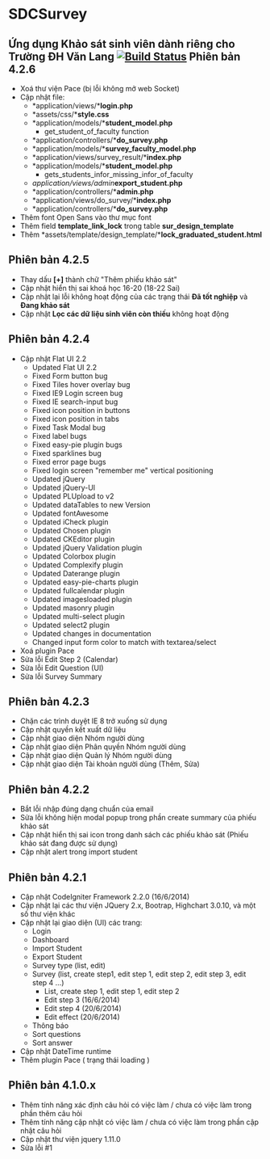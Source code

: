 SDCSurvey
=========

Ứng dụng Khảo sát sinh viên dành riêng cho Trường ĐH Văn Lang
[![Build Status](https://travis-ci.org/nguyenanhnhan/sdcsurvey.svg)](https://travis-ci.org/nguyenanhnhan/sdcsurvey)
Phiên bản 4.2.6
---------------
* Xoá thư viện Pace (bị lỗi không mở web Socket)
* Cập nhật file:
	- *application/views/***login.php**
	- *assets/css/***style.css**
	- *application/models/***student_model.php**
		+ get_student_of_faculty function
	- *application/controllers/***do_survey.php**
	- *application/models/***survey_faculty_model.php**
	- *application/views/survey_result/***index.php**
	- *application/models/***student_model.php**
		+ gets_students_infor_missing_infor_of_faculty
	- *application/views/admin***export_student.php**
	- *application/controllers/***admin.php**
	- *application/views/do_survey/***index.php**
	- *application/controllers/***do_survey.php**
* Thêm font Open Sans vào thư mục font
* Thêm field **template_link_lock** trong table **sur_design_template**
* Thêm *assets/template/design_template/***lock_graduated_student.html**

Phiên bản 4.2.5
---------------
* Thay dấu **[+]** thành chữ "Thêm phiếu khảo sát"
* Cập nhật hiển thị sai khoá học 16-20 (18-22 Sai)
* Cập nhật lại lỗi không hoạt động của các trạng thái **Đã tốt nghiệp** và **Đang khảo sát**
* Cập nhật **Lọc các dữ liệu sinh viên còn thiếu** không hoạt động

Phiên bản 4.2.4
---------------
* Cập nhật Flat UI 2.2
	+ Updated Flat UI 2.2
	+ Fixed Form button bug
	+ Fixed Tiles hover overlay bug
	+ Fixed IE9 Login screen bug
	+ Fixed IE search-input bug
	+ Fixed icon position in buttons
	+ Fixed icon position in tabs
	+ Fixed Task Modal bug
	+ Fixed label bugs
	+ Fixed easy-pie plugin bugs
	+ Fixed sparklines bug
	+ Fixed error page bugs
	+ Fixed login screen "remember me" vertical positioning
	+ Updated jQuery
	+ Updated jQuery-UI
	+ Updated PLUpload to v2
	+ Updated dataTables to new Version
	+ Updated fontAwesome
	+ Updated iCheck plugin
	+ Updated Chosen plugin
	+ Updated CKEditor plugin
	+ Updated jQuery Validation plugin
	+ Updated Colorbox plugin
	+ Updated Complexify plugin
	+ Updated Daterange plugin
	+ Updated easy-pie-charts plugin
	+ Updated fullcalendar plugin
	+ Updated imagesloaded plugin
	+ Updated masonry plugin
	+ Updated multi-select plugin
	+ Updated select2 plugin
	+ Updated changes in documentation
	+ Changed input form color to match with textarea/select
* Xoá plugin Pace
* Sửa lỗi Edit Step 2 (Calendar)
* Sửa lỗi Edit Question (UI)
* Sửa lỗi Survey Summary


Phiên bản 4.2.3
------------------
* Chặn các trình duyệt IE 8 trở xuống sử dụng
* Cập nhật quyền kết xuất dữ liệu
* Cập nhật giao diện Nhóm người dùng
* Cập nhật giao diện Phân quyền Nhóm người dùng
* Cập nhật giao diện Quản lý Nhóm người dùng
* Cập nhật giao diện Tài khoản người dùng (Thêm, Sửa)


Phiên bản 4.2.2
------------------
* Bắt lỗi nhập đúng dạng chuẩn của email
* Sửa lỗi không hiện modal popup trong phần create summary  của phiếu khảo sát
* Cập nhật hiển thị sai icon trong danh sách các phiếu khảo sát (Phiếu khảo sát đang được sử dụng)
* Cập nhật alert trong import student


Phiên bản 4.2.1
---------------
* Cập nhật CodeIgniter Framework 2.2.0 (16/6/2014)
* Cập nhật  lại các thư viện JQuery 2.x, Bootrap, Highchart 3.0.10, và một số thư viện khác
* Cập nhật lại giao diện (UI) các trang:
	+ Login
	+ Dashboard
	+ Import Student
	+ Export Student
	+ Survey type (list, edit)
	+ Survey (list, create step1, edit step 1, edit step 2, edit step 3, edit step 4 …)
		- List, create step 1, edit step 1, edit step 2
		- Edit step 3 (16/6/2014)
		- Edit step 4 (20/6/2014)
		- Edit effect (20/6/2014)
	+ Thông báo
	+ Sort questions
	+ Sort answer
* Cập nhật DateTime runtime
* Thêm plugin Pace ( trạng thái loading )


Phiên bản 4.1.0.x
-----------------
* Thêm tính năng xác định câu hỏi có việc làm / chưa có việc làm trong phần thêm câu hỏi
* Thêm tính năng cập nhật có việc làm / chưa có việc làm trong phần cập nhật câu hỏi
* Cập nhật thư viện jquery 1.11.0
* Sửa lỗi #1
